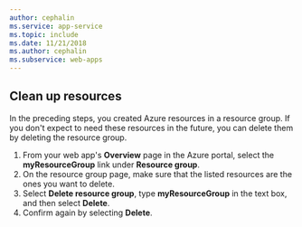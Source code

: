 ```yaml
---
author: cephalin
ms.service: app-service
ms.topic: include
ms.date: 11/21/2018
ms.author: cephalin
ms.subservice: web-apps
---
```

## Clean up resources

In the preceding steps, you created Azure resources in a resource group. If you don't expect to need these resources in the future, you can delete them by deleting the resource group.
 
1. From your web app's **Overview** page in the Azure portal, select the **myResourceGroup** link under **Resource group**.
1. On the resource group page, make sure that the listed resources are the ones you want to delete.
1. Select **Delete resource group**, type **myResourceGroup** in the text box, and then select **Delete**.
1. Confirm again by selecting **Delete**.
